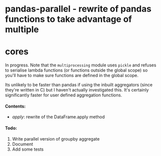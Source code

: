 # pandas-parallel - rewrite of pandas functions to take advantage of multiple  
# cores
In progress. Note that the `multiprocessing` module uses `pickle` and refuses to
serialise lambda functions (or functions outside the global scope) so you'll
have to make sure functions are defined in the global scope.

Its unlikely to be faster than pandas if using the inbuilt aggregators (since
they're written in C) but I haven't actually investigated this. It's certainly
significantly faster for user defined aggregation functions.
#### Contents:
- *apply*: rewrite of the DataFrame.apply method
#### Todo:
1. Write parallel version of groupby aggregate
2. Document 
3. Add some tests
